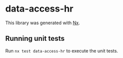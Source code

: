 # data-access-hr

This library was generated with [Nx](https://nx.dev).

## Running unit tests

Run `nx test data-access-hr` to execute the unit tests.

